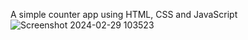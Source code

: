 A simple counter app using HTML, CSS and JavaScript
![Screenshot 2024-02-29 103523](https://github.com/kchamling/counter-app/assets/143332951/5aaf2613-f1ea-4831-a7ad-9c78832428d2)

